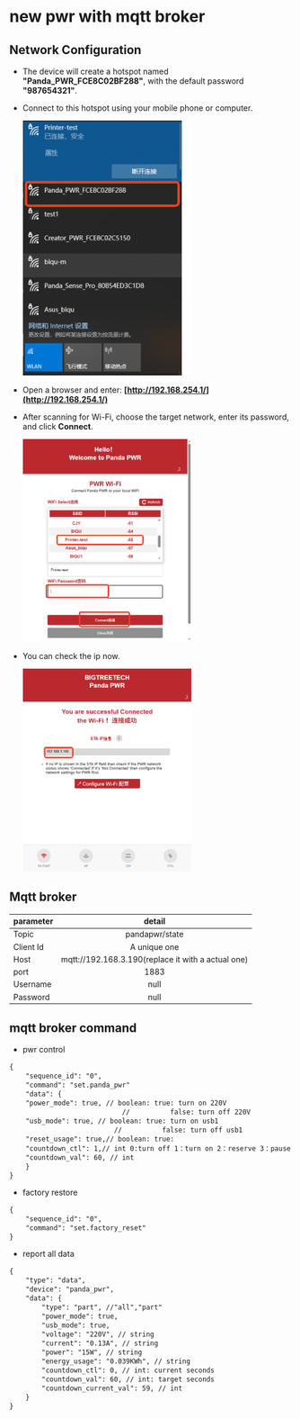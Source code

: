 # new pwr with mqtt broker

## Network Configuration

* The device will create a hotspot named **"Panda_PWR_FCE8C02BF288"**, with the default password **"987654321"**.

* Connect to this hotspot using your mobile phone or computer.

    <img src=img/ap_select.png width="300"/>

* Open a browser and enter: **[http://192.168.254.1/](http://192.168.254.1/)**

* After scanning for Wi-Fi, choose the target network, enter its password, and click **Connect**.

    <img src=img/ap_connect.png width="300"/>

* You can check the ip now.

    <img src=img/check_sta_ip.png width="300"/> 

## Mqtt broker
| parameter | detail|
| :-----| :----: | 
| Topic | pandapwr/state |
| Client Id | A unique one |
| Host|mqtt://192.168.3.190(replace it with a actual one)|      
| port|1883|   
| Username|null|   
| Password|null|   

## mqtt broker command 
* pwr control
~~~
{
    "sequence_id": "0",
    "command": "set.panda_pwr"
    "data": {
    "power_mode": true, // boolean: true: turn on 220V 
                            //          false: turn off 220V 
    "usb_mode": true, // boolean: true: turn on usb1
                          //          false: turn off usb1
    "reset_usage": true,// boolean: true:  
    "countdown_ctl": 1,// int 0:turn off 1：turn on 2：reserve 3：pause
    "countdown_val": 60, // int
    }
}
~~~

* factory restore
~~~
{
    "sequence_id": "0",
    "command": "set.factory_reset" 
} 
~~~

* report all data
~~~
{
    "type": "data",
    "device": "panda_pwr",
    "data": {
        "type": "part", //"all","part" 
        "power_mode": true,
        "usb_mode": true,
        "voltage": "220V", // string
        "current": "0.13A", // string
        "power": "15W", // string
        "energy_usage": "0.039KWh", // string
        "countdown_ctl": 0, // int: current seconds
        "countdown_val": 60, // int: target seconds
        "countdown_current_val": 59, // int
    }
}
~~~